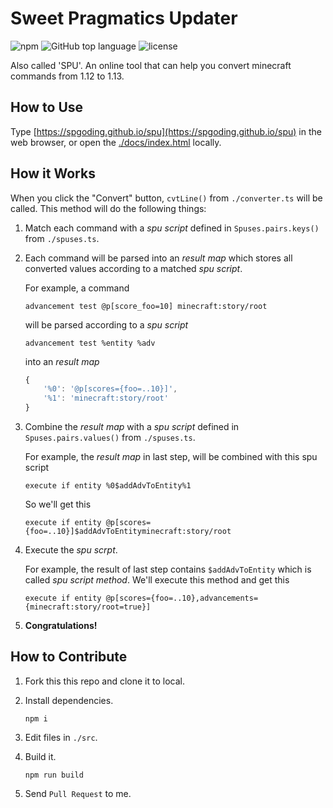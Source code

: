 # Sweet Pragmatics Updater

![npm](https://img.shields.io/npm/v/npm.svg)
![GitHub top language](https://img.shields.io/github/languages/top/SPGoding/spu.svg)
![license](https://img.shields.io/github/license/SPGoding/spu.svg)

Also called 'SPU'. An online tool that can help you convert minecraft commands from 1.12 to 1.13.

## How to Use

Type [https://spgoding.github.io/spu](https://spgoding.github.io/spu) in the web browser, or open the [./docs/index.html](https://github.com/SPGoding/spu/blob/master/docs/index.html) locally.

## How it Works

When you click the "Convert" button, `cvtLine()` from `./converter.ts` will be called. This method will do the following things:

1.  Match each command with a _spu script_ defined in `Spuses.pairs.keys()` from `./spuses.ts`.

2.  Each command will be parsed into an _result map_ which stores all converted values according to a matched _spu script_.

    For example, a command

    ```
    advancement test @p[score_foo=10] minecraft:story/root
    ```

    will be parsed according to a _spu script_

    ```
    advancement test %entity %adv
    ```

    into an _result map_

    ```typescript
    {
        '%0': '@p[scores={foo=..10}]',
        '%1': 'minecraft:story/root'
    }
    ```

3.  Combine the _result map_ with a _spu script_ defined in `Spuses.pairs.values()` from `./spuses.ts`.

    For example, the _result map_ in last step, will be combined with this spu script

    ```
    execute if entity %0$addAdvToEntity%1
    ```

    So we'll get this

    ```
    execute if entity @p[scores={foo=..10}]$addAdvToEntityminecraft:story/root
    ```

4.  Execute the _spu scrpt_.

    For example, the result of last step contains `$addAdvToEntity` which is called _spu script method_. We'll execute this method and get this

    ```
    execute if entity @p[scores={foo=..10},advancements={minecraft:story/root=true}]
    ```

5.  **Congratulations!**

## How to Contribute

1.  Fork this this repo and clone it to local.

2.  Install dependencies.

    `npm i`

3.  Edit files in `./src`.

4.  Build it.

    `npm run build`

5.  Send `Pull Request` to me.
